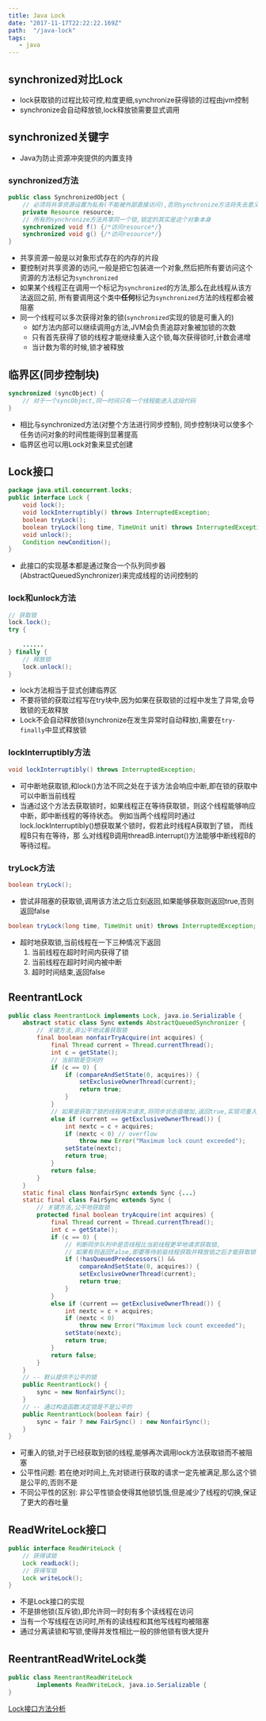 ```yaml
---
title: Java Lock
date: "2017-11-17T22:22:22.169Z"
path:  "/java-lock"
tags:
   - java
---
```


## synchronized对比Lock

* lock获取锁的过程比较可控,粒度更细,synchronize获得锁的过程由jvm控制
* synchronize会自动释放锁,lock释放锁需要显式调用

## synchronized关键字
* Java为防止资源冲突提供的内置支持

### synchronized方法
```java
public class SynchronizedObject {
    // 必须将共享资源设置为私有(不能被外部直接访问),否则synchronize方法将失去意义
    private Resource resource;
    // 所有的synchronize方法共享同一个锁,锁定的其实是这个对象本身
    synchronized void f() {/*访问resource*/}
    synchronized void g() {/*访问resource*/}
}
```
- 共享资源一般是以对象形式存在的内存的片段
- 要控制对共享资源的访问,一般是把它包装进一个对象,然后把所有要访问这个资源的方法标记为`synchronized`
- 如果某个线程正在调用一个标记为`synchronized`的方法,那么在此线程从该方法返回之前,
  所有要调用这个类中**任何**标记为`synchronized`方法的线程都会被阻塞
- 同一个线程可以多次获得对象的锁(`synchronized`实现的锁是可重入的)
   - 如f方法内部可以继续调用g方法,JVM会负责追踪对象被加锁的次数
   - 只有首先获得了锁的线程才能继续重入这个锁,每次获得锁时,计数会递增
   - 当计数为零的时候,锁才被释放
   
   
## 临界区(同步控制块)
```java
synchronized (syncObject) {
    // 对于一个syncObject,同一时间只有一个线程能进入这段代码
}
```

- 相比与synchronized方法(对整个方法进行同步控制),
  同步控制块可以使多个任务访问对象的时间性能得到显著提高
- 临界区也可以用Lock对象来显式创建

## Lock接口
```java
package java.util.concurrent.locks;
public interface Lock {
    void lock();
    void lockInterruptibly() throws InterruptedException;
    boolean tryLock();
    boolean tryLock(long time, TimeUnit unit) throws InterruptedException;
    void unlock();
    Condition newCondition();
}
```
- 此接口的实现基本都是通过聚合一个队列同步器(AbstractQueuedSynchronizer)来完成线程的访问控制的

### lock和unlock方法
```java
// 获取锁
lock.lock();
try {
    
    ......
} finally {
    // 释放锁
    lock.unlock();  
}
```
- lock方法相当于显式创建临界区
- 不要将锁的获取过程写在try块中,因为如果在获取锁的过程中发生了异常,会导致锁的无故释放
- Lock不会自动释放锁(synchronize在发生异常时自动释放),需要在`try-finally`中显式释放锁

### lockInterruptibly方法
```java
void lockInterruptibly() throws InterruptedException;
```
- 可中断地获取锁,和lock()方法不同之处在于该方法会响应中断,即在锁的获取中可以中断当前线程
- 当通过这个方法去获取锁时，如果线程正在等待获取锁，则这个线程能够响应中断，即中断线程的等待状态。
  例如当两个线程同时通过lock.lockInterruptibly()想获取某个锁时，假若此时线程A获取到了锁，
  而线程B只有在等待，那 么对线程B调用threadB.interrupt()方法能够中断线程B的等待过程。

### tryLock方法
```java
boolean tryLock();
```
- 尝试非阻塞的获取锁,调用该方法之后立刻返回,如果能够获取则返回true,否则返回false

```java
boolean tryLock(long time, TimeUnit unit) throws InterruptedException;
```
- 超时地获取锁,当前线程在一下三种情况下返回
   1. 当前线程在超时时间内获得了锁
   2. 当前线程在超时时间内被中断
   3. 超时时间结束,返回false

## ReentrantLock
```java
public class ReentrantLock implements Lock, java.io.Serializable {
    abstract static class Sync extends AbstractQueuedSynchronizer {
        // 关键方法,非公平地试着获取锁
        final boolean nonfairTryAcquire(int acquires) {
            final Thread current = Thread.currentThread();
            int c = getState();
            // 当前锁是空闲的
            if (c == 0) {
                if (compareAndSetState(0, acquires)) {
                    setExclusiveOwnerThread(current);
                    return true;
                }
            }
            // 如果是获取了锁的线程再次请求,将同步状态值增加,返回true,实现可重入
            else if (current == getExclusiveOwnerThread()) {
                int nextc = c + acquires;
                if (nextc < 0) // overflow
                    throw new Error("Maximum lock count exceeded");
                setState(nextc);
                return true;
            }
            return false;
        }
    }
    static final class NonfairSync extends Sync {...}
    static final class FairSync extends Sync {
        // 关键方法,公平地获取锁
        protected final boolean tryAcquire(int acquires) {
            final Thread current = Thread.currentThread();
            int c = getState();
            if (c == 0) {
                // 判断同步队列中是否线程比当前线程更早地请求获取锁,
                // 如果有则返回false,即要等待前驱线程获取并释放锁之后才能获取锁
                if (!hasQueuedPredecessors() &&
                    compareAndSetState(0, acquires)) {
                    setExclusiveOwnerThread(current);
                    return true;
                }
            }
            else if (current == getExclusiveOwnerThread()) {
                int nextc = c + acquires;
                if (nextc < 0)
                    throw new Error("Maximum lock count exceeded");
                setState(nextc);
                return true;
            }
            return false;
        }
    }
    // -- 默认提供不公平的锁
    public ReentrantLock() {
        sync = new NonfairSync();
    }
    // -- 通过构造函数决定锁是不是公平的
    public ReentrantLock(boolean fair) {
        sync = fair ? new FairSync() : new NonfairSync();
    }
}
```
- 可重入的锁,对于已经获取到锁的线程,能够再次调用lock方法获取锁而不被阻塞
- 公平性问题: 若在绝对时间上,先对锁进行获取的请求一定先被满足,那么这个锁是公平的,否则不是
- 不同公平性的区别: 非公平性锁会使得其他锁饥饿,但是减少了线程的切换,保证了更大的吞吐量


## ReadWriteLock接口
```java
public interface ReadWriteLock {
    // 获得读锁
    Lock readLock();
    // 获得写锁
    Lock writeLock();
}
```

- 不是Lock接口的实现
- 不是排他锁(互斥锁),即允许同一时刻有多个读线程在访问
- 当有一个写线程在访问时,所有的读线程和其他写线程均被阻塞
- 通过分离读锁和写锁,使得并发性相比一般的排他锁有很大提升


## ReentrantReadWriteLock类
```java
public class ReentrantReadWriteLock
        implements ReadWriteLock, java.io.Serializable {
}
```




[Lock接口方法分析](https://github.com/pzxwhc/MineKnowContainer/issues/16)